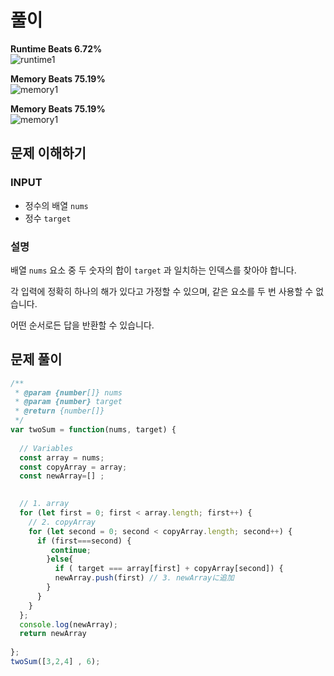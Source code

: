 # 풀이    

**Runtime Beats 6.72%**    
![runtime1](https://user-images.githubusercontent.com/108773192/226819214-8bc1d667-4728-44d2-95bc-b6d2d72d460b.svg)

**Memory Beats 75.19%**  
![memory1](https://user-images.githubusercontent.com/108773192/226819248-333ed1ac-4afc-4a3f-9aa4-1578d542be19.svg)

**Memory Beats 75.19%**  
![memory1](https://user-images.githubusercontent.com/108773192/226819248-333ed1ac-4afc-4a3f-9aa4-1578d542be19.svg)


## 문제 이해하기

### INPUT
- 정수의 배열 `nums`
- 정수 `target`

### 설명

배열 `nums` 요소 중 두 숫자의 합이 `target` 과 일치하는 인덱스를 찾아야 합니다.

각 입력에 정확히 하나의 해가 있다고 가정할 수 있으며, 같은 요소를 두 번 사용할 수 없습니다.

어떤 순서로든 답을 반환할 수 있습니다.

## 문제 풀이
~~~javascript
/**
 * @param {number[]} nums
 * @param {number} target
 * @return {number[]}
 */
var twoSum = function(nums, target) {
  
  // Variables
  const array = nums;   
  const copyArray = array;  
  const newArray=[] ;
  

  // 1. array
  for (let first = 0; first < array.length; first++) {
    // 2. copyArray
    for (let second = 0; second < copyArray.length; second++) {
      if (first===second) {
         continue;
        }else{
          if ( target === array[first] + copyArray[second]) {
          newArray.push(first) // 3. newArrayに追加
        }
      }
    } 
  }; 
  console.log(newArray);
  return newArray
 
};
twoSum([3,2,4] , 6);
~~~
